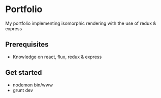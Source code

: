 # Portfolio
My portfolio implementing isomorphic rendering with the use of redux &amp; express

## Prerequisites
* Knowledge on react, flux, redux & express

## Get started
* nodemon bin/www
* grunt dev
